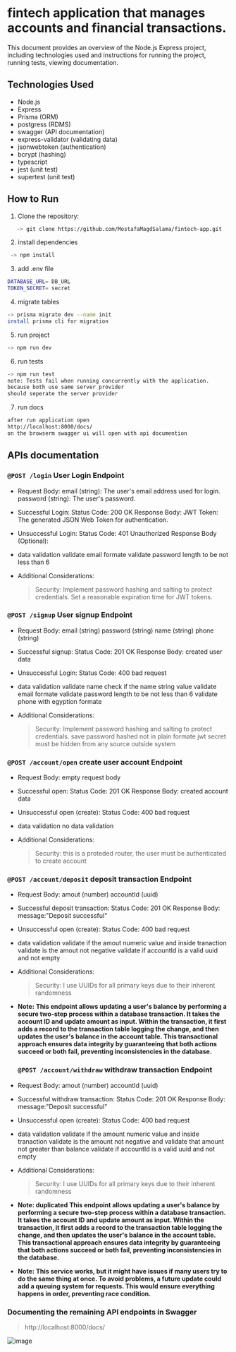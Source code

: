 # fintech application that manages accounts and financial transactions.

This document provides an overview of the Node.js Express project, including technologies used and instructions for running the project, running tests, viewing documentation.

## Technologies Used

- Node.js
- Express
- Prisma (ORM)
- postgress (RDMS)
- swagger (API documentation)
- express-validator (validating data)
- jsonwebtoken (authentication)
- bcrypt (hashing)
- typescript
- jest (unit test)
- supertest (unit test)

## How to Run

1. Clone the repository:

```sh
   -> git clone https://github.com/MostafaMagdSalama/fintech-app.git
```

2. install dependencies

```sh
 -> npm install
```

3. add .env file

```sh
DATABASE_URL= DB_URL
TOKEN_SECRET= secret

```

4. migrate tables

```sh
-> prisma migrate dev --name init
install prisma cli for migration
```

5. run project

```sh
-> npm run dev
```

6. run tests

```sh
-> npm run test
note: Tests fail when running concurrently with the application.
because both use same server provider
should seperate the server provider
```

7. run docs

```sh
after run application open
http://localhost:8000/docs/
on the browserm swagger ui will open with api documention
```

## APIs documentation

### `@POST /login` User Login Endpoint

- Request Body:
  email (string): The user's email address used for login.
  password (string): The user's password.

- Successful Login:
  Status Code: 200 OK
  Response Body:
  JWT Token: The generated JSON Web Token for authentication.

- Unsuccessful Login:
  Status Code: 401 Unauthorized
  Response Body (Optional):

- data validation
  validate email formate
  validate password length to be not less than 6

- Additional Considerations:
  > Security:
  > Implement password hashing and salting to protect credentials.
  > Set a reasonable expiration time for JWT tokens.

### `@POST /signup` User signup Endpoint

- Request Body:
  email (string)
  password (string)
  name (string)
  phone (string)

- Successful signup:
  Status Code: 201 OK
  Response Body:
  created user data

- Unsuccessful Login:
  Status Code: 400 bad request

- data validation
  validate name check if the name string value
  validate email formate
  validate password length to be not less than 6
  validate phone with egyption formate
- Additional Considerations:
  > Security:
  > Implement password hashing and salting to protect credentials.
  > save password hashed not in plain formate
  > jwt secret must be hidden from any source outside system

### `@POST /account/open` create user account Endpoint

- Request Body:
  empty request body

- Successful open:
  Status Code: 201 OK
  Response Body:
  created account data

- Unsuccessful open (create):
  Status Code: 400 bad request

- data validation
  no data validation

- Additional Considerations:
  > Security:
  > this is a proteded router, the user must be authenticated to create account

### `@POST /account/deposit` deposit transaction Endpoint

- Request Body:
  amout (number)
  accountId (uuid)

- Successful deposit transaction:
  Status Code: 201 OK
  Response Body:
  message:"Deposit successful"

- Unsuccessful open (create):
  Status Code: 400 bad request

- data validation
  validate if the amout numeric value
  and inside tranaction validate is the amout not negative
  validate if accountId is a valid uuid and not empty

- Additional Considerations:
  > Security:
  > I use UUIDs for all primary keys due to their inherent randomness
- **Note:**
  **This endpoint allows updating a user's balance by performing a secure two-step process within a database transaction. It takes the account ID and update amount as input. Within the transaction, it first adds a record to the transaction table logging the change, and then updates the user's balance in the account table. This transactional approach ensures data integrity by guaranteeing that both actions succeed or both fail, preventing inconsistencies in the database.**

  ### `@POST /account/withdraw` withdraw transaction Endpoint

- Request Body:
  amout (number)
  accountId (uuid)

- Successful withdraw transaction:
  Status Code: 201 OK
  Response Body:
  message:"Deposit successful"

- Unsuccessful open (create):
  Status Code: 400 bad request

- data validation
  validate if the amount numeric value
  and inside tranaction validate is the amount not negative
  and validate that amount not greater than balance
  validate if accountId is a valid uuid and not empty

- Additional Considerations:
  > Security:
  > I use UUIDs for all primary keys due to their inherent randomness
- **Note: duplicated**
  **This endpoint allows updating a user's balance by performing a secure two-step process within a database transaction. It takes the account ID and update amount as input. Within the transaction, it first adds a record to the transaction table logging the change, and then updates the user's balance in the account table. This transactional approach ensures data integrity by guaranteeing that both actions succeed or both fail, preventing inconsistencies in the database.**
- **Note:**
  **This service works, but it might have issues if many users try to do the same thing at once. To avoid problems, a future update could add a queuing system for requests. This would ensure everything happens in order, preventing race condition.**

### Documenting the remaining API endpoints in Swagger

> http://localhost:8000/docs/

![image](https://github.com/MostafaMagdSalama/fintech-app/assets/37047996/c446c7ae-ec05-40cc-a180-071e6a6c45e7)
